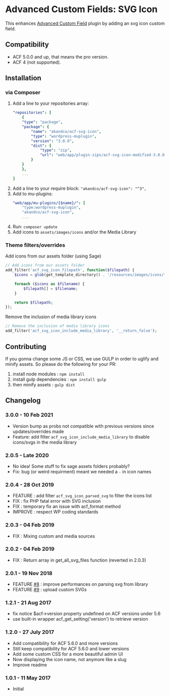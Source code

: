 # Advanced Custom Fields: SVG Icon

This enhances [Advanced Custom Field](https://www.advancedcustomfields.com/pro/) plugin by adding an svg icon custom field.

## Compatibility

* ACF 5.0.0 and up, that means the pro version.
* ACF 4 (not supported).

## Installation

### via Composer

1. Add a line to your repositories array:
    ```yml
    "repositories": [
        {
        "type": "package",
        "package": {
            "name": "akandco/acf-svg-icon",
            "type": "wordpress-muplugin",
            "version": "3.0.0",
            "dist": {
                "type": "zip",
                "url": "web/app/plugin-zips/acf-svg-icon-modified-3.0.0.zip"
            }
        }
        },
        ...
    ]
    ```
1. Add a line to your require block: `"akandco/acf-svg-icon": "^3",`
1. Add to mu-plugins:
    ```yml
    "web/app/mu-plugins/{$name}/": [
        "type:wordpress-muplugin",
        "akandco/acf-svg-icon",
        ...
    ```
1. Run: `composer update`
1. Add icons to `assets/images/icons` and/or the Media Library

### Theme filters/overrides

Add icons from our assets folder (using Sage)

```php
// Add icons from our assets folder
add_filter('acf_svg_icon_filepath', function($filepath) {
    $icons = glob(get_template_directory() . '/resources/images/icons/*.svg');

    foreach ($icons as $filename) {
        $filepath[] = $filename;
    }

    return $filepath;
});
```

Remove the inclusion of media library icons

```php
// Remove the inclusion of media library icons
add_filter('acf_svg_icon_include_media_library', '__return_false');
```

## Contributing

If you gonna change some JS or CSS, we use GULP in order to uglify and minify assets. So please do the following for your PR:
1. install node modules : `npm install`
2. install gulp dependencies : `npm install gulp`
3. then minify assets : `gulp dist`

## Changelog


### 3.0.0 - 10 Feb 2021
* Version bump as probs not compatible with previous versions since updates/overrides made
* Feature: add filter `acf_svg_icon_include_media_library` to disable icons/svgs in the media library

### 2.0.5 - Late 2020
* No idea! Some stuff to fix sage assets folders probably?
* Fix: bug (or weird requirment) meant we needed a `-` in icon names

### 2.0.4 - 28 Oct 2019
* FEATURE : add filter `acf_svg_icon_parsed_svg` to filter the icons list
* FIX : fix PHP fatal error with SVG inclusion
* FIX : temporary fix an issue with acf_format method
* IMPROVE : respect WP coding standards

### 2.0.3 - 04 Feb 2019
* FIX : Mixing custom and media sources

### 2.0.2 - 04 Feb 2019
* FIX : Return array in get_all_svg_files function (reverted in 2.0.3)

### 2.0.1 - 19 Nov 2018
* FEATURE [#8](https://github.com/BeAPI/acf-svg-icon/issues/8) :  improve performances on parsing svg from library
* FEATURE [#9](https://github.com/BeAPI/acf-svg-icon/issues/9) :  upload custom SVGs

### 1.2.1 - 21 Aug 2017
* fix notice $acf->version property undefined on ACF versions under 5.6
* use built-in wrapper acf_get_setting('version') to retrieve version

### 1.2.0 - 27 July 2017
* Add compatibility for ACF 5.6.0 and more versions
* Still keep compatibility for ACF 5.6.0 and lower versions
* Add some custom CSS for a more beautiful admin UI
* Now displaying the icon name, not anymore like a slug
* Improve readme

### 1.0.1 - 11 May 2017
* Initial
